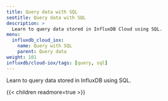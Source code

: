```yaml
---
title: Query data with SQL
seotitle: Query data with SQL
description: >
  Learn to query data stored in InfluxDB Cloud using SQL.
menu:
  influxdb_cloud_iox:
    name: Query with SQL
    parent: Query data
weight: 101
influxdb/cloud-iox/tags: [query, sql]
---
```


Learn to query data stored in InfluxDB using SQL.

{{< children readmore=true >}}